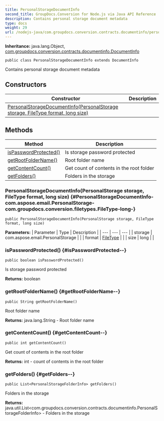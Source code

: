 ```yaml
---
title: PersonalStorageDocumentInfo
second_title: GroupDocs.Conversion for Node.js via Java API Reference
description: Contains personal storage document metadata
type: docs
weight: 29
url: /nodejs-java/com.groupdocs.conversion.contracts.documentinfo/personalstoragedocumentinfo/
---
```

**Inheritance:**
java.lang.Object, [com.groupdocs.conversion.contracts.documentinfo.DocumentInfo](../../com.groupdocs.conversion.contracts.documentinfo/documentinfo)
```
public class PersonalStorageDocumentInfo extends DocumentInfo
```

Contains personal storage document metadata
## Constructors

| Constructor | Description |
| --- | --- |
| [PersonalStorageDocumentInfo(PersonalStorage storage, FileType format, long size)](#PersonalStorageDocumentInfo-com.aspose.email.PersonalStorage-com.groupdocs.conversion.filetypes.FileType-long-) |  |
## Methods

| Method | Description |
| --- | --- |
| [isPasswordProtected()](#isPasswordProtected--) | Is storage password protected |
| [getRootFolderName()](#getRootFolderName--) | Root folder name |
| [getContentCount()](#getContentCount--) | Get count of contents in the root folder |
| [getFolders()](#getFolders--) | Folders in the storage |
### PersonalStorageDocumentInfo(PersonalStorage storage, FileType format, long size) {#PersonalStorageDocumentInfo-com.aspose.email.PersonalStorage-com.groupdocs.conversion.filetypes.FileType-long-}
```
public PersonalStorageDocumentInfo(PersonalStorage storage, FileType format, long size)
```


**Parameters:**
| Parameter | Type | Description |
| --- | --- | --- |
| storage | com.aspose.email.PersonalStorage |  |
| format | [FileType](../../com.groupdocs.conversion.filetypes/filetype) |  |
| size | long |  |

### isPasswordProtected() {#isPasswordProtected--}
```
public boolean isPasswordProtected()
```


Is storage password protected

**Returns:**
boolean
### getRootFolderName() {#getRootFolderName--}
```
public String getRootFolderName()
```


Root folder name

**Returns:**
java.lang.String - Root folder name
### getContentCount() {#getContentCount--}
```
public int getContentCount()
```


Get count of contents in the root folder

**Returns:**
int - count of contents in the root folder
### getFolders() {#getFolders--}
```
public List<PersonalStorageFolderInfo> getFolders()
```


Folders in the storage

**Returns:**
java.util.List<com.groupdocs.conversion.contracts.documentinfo.PersonalStorageFolderInfo> - Folders in the storage
